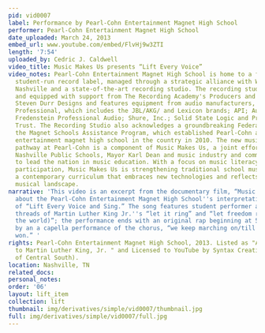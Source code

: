 ```yaml
---
pid: vid0007
label: Performance by Pearl-Cohn Entertainment Magnet High School
performer: Pearl-Cohn Entertainment Magnet High School
date_uploaded: March 24, 2013
embed_url: www.youtube.com/embed/FlvHj9w3ZTI
length: '7:54'
uploaded_by: Cedric J. Caldwell
video_title: Music Makes Us presents “Lift Every Voice”
video_notes: Pearl-Cohn Entertainment Magnet High School is home to a first-of-its-kind
  student-run record label, managed through a strategic alliance with Warner Music
  Nashville and a state-of-the-art recording studio. The recording studio is designed
  and equipped with support from The Recording Academy's Producers and Engineers Wing,
  Steven Durr Designs and features equipment from audio manufacturers, including Harman
  Professional, which includes the JBL/AKG/ and Lexicon brands; API; Audio-Technica;
  Fredenstein Professional Audio; Shure, Inc.; Solid State Logic and Prometheus Charitable
  Trust. The Recording Studio also acknowledges a groundbreaking Federal grant from
  the Magnet Schools Assistance Program, which established Pearl-Cohn as the only
  entertainment magnet high school in the country in 2010. The new music industry
  pathway at Pearl-Cohn is a component of Music Makes Us, a joint effort of Metro
  Nashville Public Schools, Mayor Karl Dean and music industry and community leaders,
  to lead the nation in music education. With a focus on music literacy and student
  participation, Music Makes Us is strengthening traditional school music while adding
  a contemporary curriculum that embraces new technologies and reflects a diverse
  musical landscape.
narrative: 'This video is an excerpt from the documentary film, “Music Makes Us,”
  about the Pearl-Cohn Entertainment Magnet High School''s interpretation and performance
  of “Lift Every Voice and Sing.” The song features student performer and sings the
  threads of Martin Luther King Jr.''s “let it ring” and “let freedom ring (all over
  the world)”; the performance ends with an original rap beginning at 5:13, followed
  by an a capella performance of the chorus, “we keep marching on/till victory is
  won.” '
rights: Pearl-Cohn Entertainment Magnet High School, 2013. Listed as "A Gospel Tribute
  to Martin Luther King, Jr. " and Licensed to YouTube by Syntax Creative (on behalf
  of Central South).
location: Nashville, TN
related_docs: 
personal_notes: 
order: '06'
layout: lift_item
collection: lift
thumbnail: img/derivatives/simple/vid0007/thumbnail.jpg
full: img/derivatives/simple/vid0007/full.jpg
---
```

